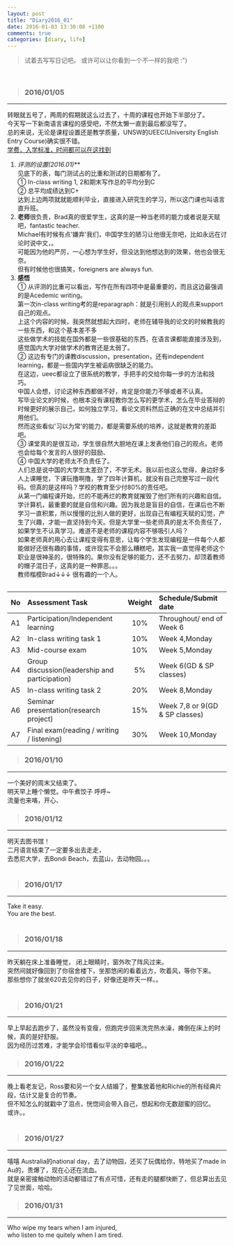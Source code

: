 ```yaml
---
layout: post
title: "Diary2016_01"
date: 2016-01-03 13:30:08 +1100
comments: true
categories: [diary, life]
---
```


> 试着去写写日记吧。 或许可以让你看到一个不一样的我吧 :")  

<!--more-->
<br>   

>### 2016/01/05 ###
----------
转眼就五号了，两周的假期就这么过去了，十周的课程也开始下半部分了。    
今天写一下新南语言课程的感受吧，不然太懒一直到最后都没写了。    
总的来说，无论是课程设置还是教学质量，UNSW的UEEC(University English Entry Course)确实很不错。     
[学费，入学标准，时间都可以在这找到](https://www.languages.unsw.edu.au/courses/academic-english/the-university-english-entry-course)    
1. **评测的设置*(2016.01)***   
见底下的表，每门测试占的比重和测试的日期都有了。       
① In-class writing 1, 2和期末写作总的平均分到C   
② 总平均成绩达到C+   
达到上边两项就就能顺利毕业，直接进入研究生的学习，所以这门课也叫语言直升班。   
2. **老师**很负责，Brad真的很爱学生，这真的是一种当老师的能力或者说是天赋吧，fantastic teacher.   
Michael有时候有点'嫌弃'我们，中国学生的陋习让他很无奈吧，比如永远在讨论时说中文，。    
可能因为他的严厉，一心想为学生好，但没达到他想达到的效果，他也会很无奈。   
但有时候他也很搞笑，foreigners are always fun.     
3. **感悟**    
① 从评测的比重可以看出，写作在所有四项中是最重要的，而且这边最强调的是Acedemic writing。   
第一次in-class writing考的是reparagraph：就是引用别人的观点来support自己的观点。   
上这个内容的时候，我突然就想起大四时，老师在辅导我的论文的时候教我的一些东西，和这个基本差不多    
这些做学术的技能在国外都是一些很基础的东西，在语言课都能直接涉及到，感觉国内大学对做学术的教育还是太弱了。    
② 这边有专门的课教discussion，presentation，还有independent learning，都是一些国内学生被诟病很缺乏的能力。    
在这边，ueec都设立了很系统的教学，手把手的交给你每一步的方法和技巧。   
中国人会想，讨论这种东西都做不好，肯定是你能力不够或者不认真。    
写毕业论文的时候，也根本没有课程教你怎么写的更学术，怎么在毕业答辩的时候更好的展示自己，如何独立学习，看论文资料然后正确的在文中总结并引用他们。    
然而这些看似'习以为常'的能力，都是需要系统的培养，这就是教育的差距吧。    
③ 课堂真的是很互动，学生很自然大胆地在课上发表他们自己的观点。老师也会给每个发言的人很好的鼓励、    
④ 中国大学的老师太不负责任了。    
人们总是说中国的大学生太差劲了，不学无术。我以前也这么觉得，身边好多人上课睡觉，下课玩撸啊撸，学了四年计算机，就没有自己完整写过一段代码。但真的是这样吗？学校的教育至少付80%的责任吧。       
从第一门编程课开始，烂的不能再烂的教育就摧毁了他们所有的兴趣和自信。    
学计算机，最重要的就是自信和兴趣。因为我总是盲目的自信，在课后也不断学习一直积累，所以慢慢的比别人做的更好，出现自己有编程天赋的幻觉，产生了兴趣，才能一直坚持到今天。但是大学里一些老师真的是太不负责任了，如果学生不认真学习。难道不是老师的课程内容不够吸引人吗？    
如果老师真的用心去让课程变得有意思，让每个学生发现编程是一件每个人都能做好还很有趣的事情，或许现实不会那么糟糕吧，其实我一直觉得老师这个职业是很神圣的，很特殊的。果你没有足够的能力，还不去努力，却顶着教师的帽子混日子，这真的是一种罪恶。。。    
教师楷模Brad↓↓↓ 很有趣的一个人。   
<img  style="max-height:430px" class="lazy" data-original="/images/blog/160101_diary/Brad.JPG">
<br> 

| No | Assessment Task   |  Weight  | Schedule/Submit date  
| :----: | :---- | :----: | :----- |
| A1    | Participation/Independent learning | 10% |Throughout/ end of Week 6  
| A2 | In-class writing task 1 | 10% | Week 4,Monday 
| A3 | Mid-course exam | 10% | Week 5,Monday 
| A4 | Group discussion(leadership and participation) | 5% | Week 6(GD & SP classes)    
| A5 | In-class writing task 2 | 20% | Week 8,Monday 
| A6 | Seminar presentation(research project) | 15% | Week 7,8 or 9(GD & SP classes)   
| A7 | Final exam(reading / writing / listening) | 30% | Week 10,Monday 

>### 2016/01/10 ###
----------
一个美好的周末又结束了。     
明天早上睡个懒觉。中午煮饺子 呼呼~     
流量也来咯，开心、   
<img  style="max-height:430px" class="lazy" data-original="/images/blog/160101_diary/optus.PNG">
<br> 

>### 2016/01/12 ###
----------
明天去图书馆！    
二月语言结束了一定要多出去走走，     
去悉尼大学，去Bondi Beach，去蓝山，去动物园。。。        
<br> 

>### 2016/01/17 ###
----------
Take it easy.      
You are the best.     
<br> 

>### 2016/01/18 ###
----------
昨天躺在床上准备睡觉， 闭上眼睛时，窗外吹了阵风过来。    
突然间就好像回到了你宿舍楼下，坐那悠闲的看着远方，吹着风，等你下来。    
那些想你了就坐620去见你的日子，好像还是昨天一样。。    
<br> 

>### 2016/01/21 ###
----------
早上早起去跑步了，虽然没有变瘦，但跑完步回来洗完热水澡，瘫倒在床上的时候，真的是好舒服。    
因为经历过苦难，才能学会珍惜看似平淡的幸福吧。。   
<img  style="max-height:430px" class="lazy" data-original="/images/blog/160101_diary/beach.jpg">
<br> 


>### 2016/01/22 ###
----------
晚上看老友记，Ross要和另一个女人结婚了，整集放着他和Richie的所有经典片段，估计又是复合的节奏。    
但不知怎么的就戳中了泪点，恍惚间会带入自己，想起和你无数甜蜜的回忆。     
或许。。        
<br> 

>### 2016/01/27 ###
----------
嘻嘻 Australia的national day，去了动物园，还买了玩偶给你，特地买了made in Au的，贵爆了，现在心还在流血。    
就是亲密接触动物的活动都错过了有点可惜，还有走的腿都快断了，但总算出去见了见世面，哈哈。    
<img  style="max-height:530px" class="lazy" data-original="/images/blog/160101_diary/zoo.JPG">
<br> 

>### 2016/01/31 ###
----------
Who wipe my tears when I am injured,     
who listen to me quitely when I am tired.     
<br> 